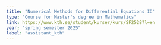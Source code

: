 ```yaml
---
title: "Numerical Methods for Differential Equations II"
type: "Course for Master's degree in Mathematics"
link: https://www.kth.se/student/kurser/kurs/SF2528?l=en
year: "spring semester 2025"
label: "assistant_kth"
---
```


